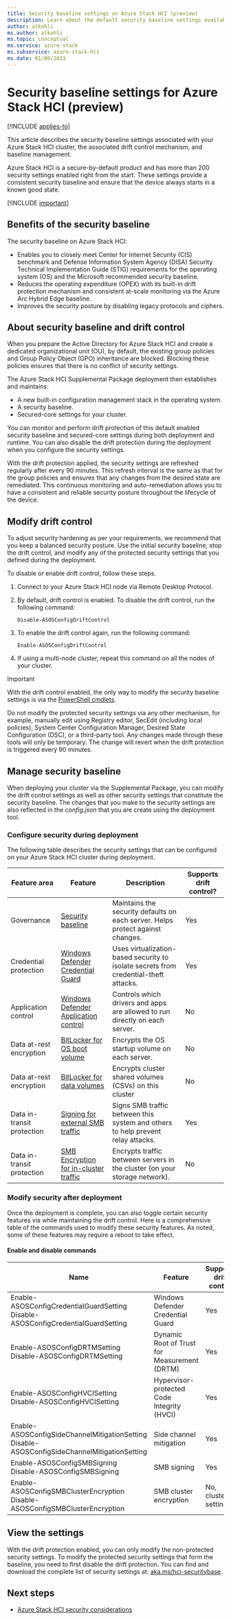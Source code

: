 ```yaml
---
title: Security baseline settings on Azure Stack HCI (preview)
description: Learn about the default security baseline settings available for new deployments of Azure Stack HCI (preview).
author: alkohli
ms.author: alkohli
ms.topic: conceptual
ms.service: azure-stack
ms.subservice: azure-stack-hci
ms.date: 01/09/2023
---
```


# Security baseline settings for Azure Stack HCI (preview)

[!INCLUDE [applies-to](../../includes/hci-applies-to-supplemental-package.md)]

This article describes the security baseline settings associated with your Azure Stack HCI cluster, the associated drift control mechanism, and baseline management.

Azure Stack HCI is a secure-by-default product and has more than 200 security settings enabled right from the start. These settings provide a consistent security baseline and ensure that the device always starts in a known good state.

[!INCLUDE [important](../../includes/hci-preview.md)]

## Benefits of the security baseline

The security baseline on Azure Stack HCI:

- Enables you to closely meet Center for Internet Security (CIS) benchmark and Defense Information System Agency (DISA) Security Technical Implementation Guide (STIG) requirements for the operating system (OS) and the Microsoft recommended security baseline.
- Reduces the operating expenditure (OPEX) with its built-in drift protection mechanism and consistent at-scale monitoring via the Azure Arc Hybrid Edge baseline.
- Improves the security posture by disabling legacy protocols and ciphers.

## About security baseline and drift control

When you prepare the Active Directory for Azure Stack HCI and create a dedicated organizational unit (OU), by default, the existing group policies and Group Policy Object (GPO) inheritance are blocked. Blocking these policies ensures that there is no conflict of security settings.

The Azure Stack HCI Supplemental Package deployment then establishes and maintains:

- A new built-in configuration management stack in the operating system.
- A security baseline.
- Secured-core settings for your cluster.

You can monitor and perform drift protection of this default enabled security baseline and secured-core settings during both deployment and runtime. You can also disable the drift protection during the deployment when you configure the security settings.

With the drift protection applied, the security settings are refreshed regularly after every 90 minutes. This refresh interval is the same as that for the group policies and ensures that any changes from the desired state are remediated. This continuous monitoring and auto-remediation allows you to have a consistent and reliable security posture throughout the lifecycle of the device.


## Modify drift control

To adjust security hardening as per your requirements, we recommend that you keep a balanced security posture. Use the initial security baseline, stop the drift control, and modify any of the protected security settings that you defined during the deployment.

To disable or enable drift control, follow these steps.

1. Connect to your Azure Stack HCI node via Remote Desktop Protocol.
1. By default, drift control is enabled. To disable the drift control, run the following command:
    ```azurepowershell
    Disable-ASOSConfigDriftControl

    ```

1. To enable the drift control again, run the following command:
    ```azurepowershell
    Enable-ASOSConfigDriftControl
    ```
1. If using a multi-node cluster, repeat this command on all the nodes of your cluster.


> [!IMPORTANT]
> With the drift control enabled, the only way to modify the security baseline settings is via the [PowerShell cmdlets](#enable-and-disable-commands).
> 
> Do not modify the protected security settings via any other mechanism, for example, manually edit using Registry editor, SecEdit (including local policies), System Center Configuration Manager, Desired State Configuration (DSC), or a third-party tool. Any changes made through these tools will only be temporary. The change will revert when the drift protection is triggered every 90 minutes.

## Manage security baseline

When deploying your cluster via the Supplemental Package, you can modify the drift control settings as well as other security settings that constitute the security baseline. The changes that you make to the security settings are also reflected in the *config.json* that you are create using the deployment tool.

### Configure security during deployment

The following table describes the security settings that can be configured on your Azure Stack HCI cluster during deployment.

| Feature area | Feature     |Description           | Supports drift control? |
|--------------|-------------|----------------------|---------------------------------|
| Governance                 | [Security baseline](secure-baseline.md)            | Maintains the security defaults on each server. Helps protect against changes.  | Yes                             |
| Credential protection      | [Windows Defender Credential Guard](/windows/security/identity-protection/credential-guard/credential-guard)     | Uses virtualization-based security to isolate secrets from credential-theft attacks. | Yes                             |
| Application control        | [Windows Defender Application control](/windows/security/threat-protection/windows-defender-application-control/wdac-and-applocker-overview#windows-defender-application-control)           | Controls which drivers and apps are allowed to run directly on each server.           | No                              | 
| Data at-rest encryption    | [BitLocker for OS boot volume](/windows/security/information-protection/bitlocker/bitlocker-overview)          | Encrypts the OS startup volume on each server.                                        | No                              | 
| Data at-rest encryption    | [BitLocker for data volumes](/windows/security/information-protection/bitlocker/bitlocker-overview)            | Encrypts cluster shared volumes (CSVs) on this cluster                               | No                              |
| Data in-transit protection | [Signing for external SMB traffic](/troubleshoot/windows-server/networking/overview-server-message-block-signing)      | Signs SMB traffic between this system and others to help prevent relay attacks.       | Yes                             |
| Data in-transit protection | [SMB Encryption for in-cluster traffic](/windows-server/storage/file-server/smb-security#smb-encryption) | Encrypts traffic between servers in the cluster (on your storage network).            | No                              | 


### Modify security after deployment

Once the deployment is complete, you can also toggle certain security features via while maintaining the drift control. Here is a comprehensive table of the commands used to modify these security features. As noted, some of these features may require a reboot to take effect.

#### Enable and disable commands

| Name                                           |Feature     | Supports drift control | Reboot required |
|------------------------------------------------|------------|------------|------------------------|
| Enable-ASOSConfigCredentialGuardSetting<br>Disable-ASOSConfigCredentialGuardSetting  |Windows Defender Credential Guard|Yes     | Yes   |
| Enable-ASOSConfigDRTMSetting<br>Disable-ASOSConfigDRTMSetting|Dynamic Root of Trust for Measurement (DRTM) | Yes   |Yes |
| Enable-ASOSConfigHVCISetting<br>Disable-ASOSConfigHVCISetting|Hypervisor-protected Code Integrity (HVCI) | Yes   |Yes| 
| Enable-ASOSConfigSideChannelMitigationSetting<br>Disable-ASOSConfigSideChannelMitigationSetting  |Side channel mitigation     | Yes   | Yes   |
| Enable-ASOSConfigSMBSigning<br>Disable-ASOSConfigSMBSigning  |SMB signing  | Yes| Yes     |
| Enable-ASOSConfigSMBClusterEncryption<br>Disable-ASOSConfigSMBClusterEncryption   |SMB cluster encryption    | No, cluster setting    | No                     |


## View the settings

With the drift protection enabled, you can only modify the non-protected security settings. To modify the protected security settings that form the baseline, you need to first disable the drift protection. You can find and download the complete list of security settings at: [aka.ms/hci-securitybase](https://aka.ms/hci-securitybase).


## Next steps

- [Azure Stack HCI security considerations](./security.md)

